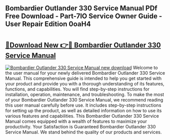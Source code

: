 ## Bombardier Outlander 330 Service Manual PDf Free Download - Part-7lO Service Owner Guide - User Repair Edition 0oaH4

# <h2><a href="http://bc51792.oget.top/?id=Bombardier+Outlander+330+Service+Manual">🔗Download New 👉🔴 Bombardier Outlander 330 Service Manual</a></h2>

[![Bombardier Outlander 330 Service Manual new download](https://i.imgur.com/5g1atiW.png)](http://bc51792.oget.top/?id=Bombardier+Outlander+330+Service+Manual)
Welcome to the user manual for your newly delivered Bombardier Outlander 330 Service Manual. This comprehensive guide is intended to help you get started with your product and provide you with a thorough understanding of its features, functions, and capabilities. You will find step-by-step instructions for installation, operation, maintenance, and troubleshooting. To make the most of your Bombardier Outlander 330 Service Manual, we recommend reading this user manual carefully before use. It includes step-by-step instructions for setting up the product, as well as detailed information on how to use its various features and capabilities. This Bombardier Outlander 330 Service Manual comes equipped with a wealth of features to maximize your productivity. Your Satisfaction is Guaranteed Bombardier Outlander 330 Service Manual. We stand behind the quality of our products and services.
